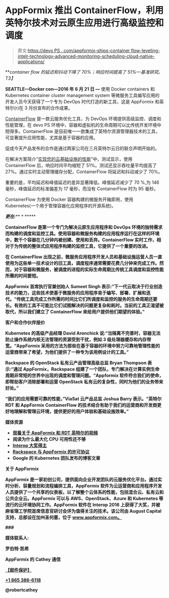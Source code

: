 # AppFormix 推出 ContainerFlow，利用英特尔技术对云原生应用进行高级监控和调度

> 原文:[https://devo PS . com/appformix-ships-container flow-leveling-intelr-technology-advanced-monitoring-scheduling-cloud-native-applications/](https://devops.com/appformix-ships-containerflow-leveraging-intelr-technology-advanced-monitoring-scheduling-cloud-native-applications/)

***container flow 的延迟和抖动下降了 70%；响应时间提高了 51%—基准研究。*T3】**

**SEATTLE—Docker con—2016 年 6 月 21 日 —** 使用 Docker containers 和 Kubernetes container cluster management system 等微服务工具编写应用的开发人员今天获得了一个专为 DevOps 时代打造的新工具，这是 AppFormix 和英特尔(r)在 3 月份宣布的合作成果。

[ContainerFlow](http://www.appformix.com/containerflow) 是一款云服务优化工具，为 DevOps 环境提供高级监控、调度和性能管理，在 devo PS 环境中，容器和虚拟机的生命周期可以比传统开发环境中短得多。ContainerFlow 是目前唯一一款集成了英特尔资源管理器技术的工具，可显著提升应用性能，尤其是基于容器的应用。

促成今天产品发布的合作是通过两家公司在三月英特尔云日的联合声明开始的。

在解决方案简介“[实现您的云基础设施的性能](https://builders.intel.com/docs/cloudbuilders/Intel_AppFormix_SolutionBrief_Final.pdf)”中，测试显示，使用 ContainerFlow 后，响应时间平均缩短了 51%。测试还显示吞吐量平均提高了 27%。通过实时主动管理缓存分配，ContainerFlow 将延迟和抖动减少了 70%。

重要的是，平均延迟和峰值延迟的差异显著降低。峰值延迟减少了 70 %,为 146 毫秒，峰值延迟的标准偏差为 17 毫秒，而没有 ContainerFlow 时为 95 毫秒。

ContainerFlow 为使用 Docker 容器构建的微服务开箱即用，使用 Kubernetes(一个用于管理容器化应用程序的开源系统)。

*****更在:**[](http://www.appformix.com/intel/)***** * *****

**ContainerFlow 是第一个专门为解决云原生应用程序和 DevOps 环境的独特需求而构建的调度和监控工具。使用容器和微服务构建的应用程序运行在这样的环境中，数千个容器在几分钟内被创建、使用和丢弃。ContainerFlow 实时工作，相对于为传统的整体式应用程序构建的监控工具，它提供了一个重要的改进。**

**在 ContainerFlow 出现之前，微服务应用程序开发人员和基础设施运营人员一直使用为这些单一技术设计的旧工具，调度程序通常需要花费几分钟来完成工作。然而，对于容器和微服务，被调度的进程的实际生命周期比传统工具调度和监控性能所需的时间要短。**

**AppFormix 首席执行官兼创始人 Sumeet Singh 表示:“下一代云取决于行业创造技术的能力，这些技术使基于微服务的应用程序易于编写、部署、扩展和迭代。“传统工具完成工作所需的时间比它们所调度和监控的服务的生命周期还要长。有效的工具不可能比它们试图解决的问题更复杂和耗时。当前的工具正渴望被取代，所以我们建立了 ContainerFlow 来给用户提供他们期望的体验。”**

****客户和合作伙伴报价****

**Kubernetes 的高级产品经理 David Aronchick 说:“当隔离不完善时，容器无法防止操作系统内核无法管理的资源受到干扰，例如 3 级处理器缓存和内存带宽。“AppFormix 采用的方法为那些在基于容器的环境中努力可靠地管理性能的运营商带来了希望，为他们提供了一种专为该用例设计的工具。”**

**Rackspace 的 OpenStack 私有云产品管理高级总监 Bryan Thompson 表示:“通过 AppFormix，Rackspace 组建了一个团队，专门解决在计算实例生命周期非常短的世界中出现的调度和管理问题。“Appformix 软件符合我们的使命，即帮助客户消除部署和运营 OpenStack 私有云的复杂性，同时为他们的业务带来好处。”**

**“我们的应用需要可靠的性能，”ViaSat 云产品总监 Joshua Barry 表示。“英特尔 RDT 和 AppFormix ContainerFlow 的技术结合有助于我们的运营商和开发商更好地理解和管理云环境，提供更好的用户体验和基础设施效率。”**

****媒体资源****

*   **[观看关于 AppFormix 和 RDT 英特尔的视频](http://www.appformix.com/intel/)**
*   **阅读为什么最大化 CPU 可用性还不够**
*   **[Interop 大奖得主](http://www.prweb.com/releases/2016/05/prweb13394485.htm)**
*   **[Rackspace 与 AppFormix 的许可协议](http://www.appformix.com/resource/appformix-software-deployed-rackspace-openstack-private-cloud-solutions/)**
*   **Google 的 Kubernetes 团队发布的博客文章**

****关于 AppFormix****

**AppFormix 是一家初创公司，提供面向企业开发团队的云服务优化平台。通过实时分析、容量规划和流程编排工具，AppFormix 软件为云运营商和应用程序开发人员提供了一个共享的仪表板，以了解整个云体系的性能，包括混合云、私有云和公共企业云。AppFormix 可以与 AWS、OpenStack、Azure 和 Kubernetes 等流行的云环境协同工作。AppFormix 软件在 Interop 2016 上获得了大奖，并被麻省理工学院首席信息官研讨会评为值得关注的技术。该公司由 August Capital 支持，总部设在加州圣何塞，位于 www.appformix.com。**

****###****

****媒体联系人:****

**罗伯特·凯希**

**AppFormix 的 Cathey 通信**

**[【邮件保护】](/cdn-cgi/l/email-protection#b6c4d9d4d3c4c2f6d5d7c2ded3cf98d5d9)**

**[+1 865 386-6118](tel:%2B1%20865%20386-6118)**

**@robertcathey**